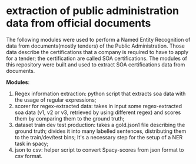 # extraction of public administration data from official documents

The following modules were used to perform a Named Entity Recognition of data from documents(mostly tenders) of the Public Administration.
Those data describe the certifications that a company is required to have to apply for a tender; the certification are called SOA certifications.
The modules of this repository were built and used to extract SOA certifications data from documents.

**Modules**: 
1. Regex information extraction: python script that extracts soa data with the usage of regular expressions;
2. scorer for regex-extracted data: takes in input some regex-extracted soa data (v1, v2 or v3, retrieved by using different regex) and scores them by comparing them to the ground truth;
3. dataset train dev test production: takes a gold.json1 file describing the ground truth; divides it into many labelled sentences, distributing them to the train/dev/test bins;
It's a necessary step for the setup of a NER task in spacy;
4. json to csv: helper script to convert Spacy-scores from json format to csv format. 
